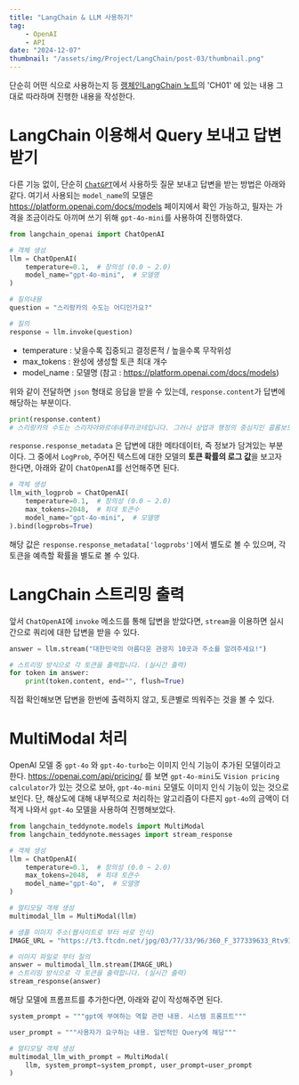 ```yaml
---
title: "LangChain & LLM 사용하기"
tag:
    - OpenAI
    - API
date: "2024-12-07"
thumbnail: "/assets/img/Project/LangChain/post-03/thumbnail.png"
---
```


단순히 어떤 식으로 사용하는지 등 [랭체인LangChain 노트](https://wikidocs.net/book/14314)의 'CH01' 에 있는 내용 그대로 따라하며 진행한 내용을 작성한다.

# LangChain 이용해서 Query 보내고 답변받기

다른 기능 없이, 단순히 [`ChatGPT`](https://chatgpt.com/)에서 사용하듯 질문 보내고 답변을 받는 방법은 아래와 같다.
여기서 사용되는 `model_name`의 모델은 <https://platform.openai.com/docs/models> 페이지에서 확인 가능하고, 필자는 가격을 조금이라도 아끼며 쓰기 위해 `gpt-4o-mini`를 사용하여 진행하였다.

```python
from langchain_openai import ChatOpenAI

# 객체 생성
llm = ChatOpenAI(
    temperature=0.1,  # 창의성 (0.0 ~ 2.0)
    model_name="gpt-4o-mini",  # 모델명
)

# 질의내용
question = "스리랑카의 수도는 어디인가요?"

# 질의
response = llm.invoke(question)
```
- temperature : 낮을수록 집중되고 결정론적 / 높을수록 무작위성
- max_tokens : 완성에 생성할 토큰 최대 개수
- model_name : 모델명 (참고 : <https://platform.openai.com/docs/models>)

위와 같이 전달하면 `json` 형태로 응답을 받을 수 있는데, `response.content`가 답변에 해당하는 부분이다.

```python
print(response.content)
# 스리랑카의 수도는 스리자야와르데네푸라코테입니다. 그러나 상업과 행정의 중심지인 콜롬보도 중요한 도시로 여겨집니다.
```

`response.response_metadata` 은 답변에 대한 메타데이터, 즉 정보가 담겨있는 부분이다.
그 중에서 `LogProb`, 주어진 텍스트에 대한 모델의 **토큰 확률의 로그 값**을 보고자 한다면, 아래와 같이 `ChatOpenAI`를 선언해주면 된다.

```python
# 객체 생성
llm_with_logprob = ChatOpenAI(
    temperature=0.1,  # 창의성 (0.0 ~ 2.0)
    max_tokens=2048,  # 최대 토큰수
    model_name="gpt-4o-mini",  # 모델명
).bind(logprobs=True)
```

해당 값은 `response.response_metadata['logprobs']`에서 별도로 볼 수 있으며, 각 토큰을 예측할 확률을 별도로 볼 수 있다.

# LangChain 스트리밍 출력

앞서 `ChatOpenAI`에 `invoke` 메소드를 통해 답변을 받았다면, `stream`을 이용하면 실시간으로 쿼리에 대한 답변을 받을 수 있다.

```python
answer = llm.stream("대한민국의 아름다운 관광지 10곳과 주소를 알려주세요!")

# 스트리밍 방식으로 각 토큰을 출력합니다. (실시간 출력)
for token in answer:
    print(token.content, end="", flush=True)
```

직접 확인해보면 답변을 한번에 출력하지 않고, 토큰별로 띄워주는 것을 볼 수 있다.

# MultiModal 처리

OpenAI 모델 중 `gpt-4o` 와 `gpt-4o-turbo`는 이미지 인식 기능이 추가된 모델이라고 한다.
<https://openai.com/api/pricing/> 를 보면 `gpt-4o-mini`도 `Vision pricing calculator`가 있는 것으로 보아, `gpt-4o-mini` 모델도 이미지 인식 기능이 있는 것으로 보인다.
단, 해상도에 대해 내부적으로 처리하는 알고리즘이 다른지 `gpt-4o`의 금액이 더 적게 나와서 `gpt-4o` 모델을 사용하여 진행해보았다.

```python
from langchain_teddynote.models import MultiModal
from langchain_teddynote.messages import stream_response

# 객체 생성
llm = ChatOpenAI(
    temperature=0.1,  # 창의성 (0.0 ~ 2.0)
    max_tokens=2048,  # 최대 토큰수
    model_name="gpt-4o",  # 모델명
)

# 멀티모달 객체 생성
multimodal_llm = MultiModal(llm)

# 샘플 이미지 주소(웹사이트로 부터 바로 인식)
IMAGE_URL = "https://t3.ftcdn.net/jpg/03/77/33/96/360_F_377339633_Rtv9I77sSmSNcev8bEcnVxTHrXB4nRJ5.jpg"

# 이미지 파일로 부터 질의
answer = multimodal_llm.stream(IMAGE_URL)
# 스트리밍 방식으로 각 토큰을 출력합니다. (실시간 출력)
stream_response(answer)
```

해당 모델에 프롬프트를 추가한다면, 아래와 같이 작성해주면 된다.

```python
system_prompt = """gpt에 부여하는 역할 관련 내용. 시스템 프롬프트"""

user_prompt = """사용자가 요구하는 내용. 일반적인 Query에 해당"""

# 멀티모달 객체 생성
multimodal_llm_with_prompt = MultiModal(
    llm, system_prompt=system_prompt, user_prompt=user_prompt
)
```